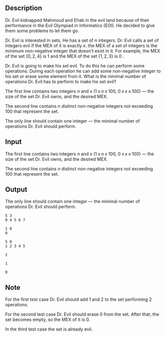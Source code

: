 ## Description

<div><p>Dr. Evil kidnapped Mahmoud and Ehab in the evil land because of their performance in the Evil Olympiad in Informatics (EOI). He decided to give them some problems to let them go.</p><p>Dr. Evil is interested in sets, He has a set of <span class="tex-span"><i>n</i></span> integers. Dr. Evil calls a set of integers <span class="tex-font-style-it">evil</span> if the <span class="tex-font-style-it">MEX</span> of it is exactly <span class="tex-span"><i>x</i></span>. the <span class="tex-font-style-it">MEX</span> of a set of integers is the minimum non-negative integer that doesn't exist in it. For example, the <span class="tex-font-style-it">MEX</span> of the set <span class="tex-span">{0, 2, 4}</span> is <span class="tex-span">1</span> and the <span class="tex-font-style-it">MEX</span> of the set <span class="tex-span">{1, 2, 3}</span> is <span class="tex-span">0</span> .</p><p>Dr. Evil is going to make his set <span class="tex-font-style-it">evil</span>. To do this he can perform some operations. During each operation he can add some non-negative integer to his set or erase some element from it. What is the minimal number of operations Dr. Evil has to perform to make his set <span class="tex-font-style-it">evil</span>?</p></div><div class="input-specification"><p>The first line contains two integers <span class="tex-span"><i>n</i></span> and <span class="tex-span"><i>x</i></span> (<span class="tex-span">1 ≤ <i>n</i> ≤ 100</span>, <span class="tex-span">0 ≤ <i>x</i> ≤ 100</span>)&nbsp;— the size of the set Dr. Evil owns, and the desired <span class="tex-font-style-it">MEX</span>.</p><p>The second line contains <span class="tex-span"><i>n</i></span> distinct non-negative integers not exceeding <span class="tex-span">100</span> that represent the set.</p></div><div class="output-specification"><p>The only line should contain one integer&nbsp;— the minimal number of operations Dr. Evil should perform.</p></div>

## Input

<p>The first line contains two integers <span class="tex-span"><i>n</i></span> and <span class="tex-span"><i>x</i></span> (<span class="tex-span">1 ≤ <i>n</i> ≤ 100</span>, <span class="tex-span">0 ≤ <i>x</i> ≤ 100</span>)&nbsp;— the size of the set Dr. Evil owns, and the desired <span class="tex-font-style-it">MEX</span>.</p><p>The second line contains <span class="tex-span"><i>n</i></span> distinct non-negative integers not exceeding <span class="tex-span">100</span> that represent the set.</p>

## Output

<p>The only line should contain one integer&nbsp;— the minimal number of operations Dr. Evil should perform.</p>





```input1
5 3
0 4 5 6 7

```




```input2
1 0
0

```




```input3
5 0
1 2 3 4 5

```




```output1
2

```




```output2
1

```




```output3
0

```



## Note

<p>For the first test case Dr. Evil should add <span class="tex-span">1</span> and <span class="tex-span">2</span> to the set performing <span class="tex-span">2</span> operations.</p><p>For the second test case Dr. Evil should erase <span class="tex-span">0</span> from the set. After that, the set becomes empty, so the <span class="tex-font-style-it">MEX</span> of it is <span class="tex-span">0</span>.</p><p>In the third test case the set is already <span class="tex-font-style-it">evil</span>.</p>
